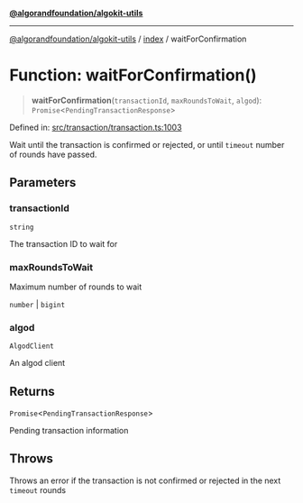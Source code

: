 [**@algorandfoundation/algokit-utils**](../../README.md)

***

[@algorandfoundation/algokit-utils](../../README.md) / [index](../README.md) / waitForConfirmation

# Function: waitForConfirmation()

> **waitForConfirmation**(`transactionId`, `maxRoundsToWait`, `algod`): `Promise`\<`PendingTransactionResponse`\>

Defined in: [src/transaction/transaction.ts:1003](https://github.com/algorandfoundation/algokit-utils-ts/blob/main/src/transaction/transaction.ts#L1003)

Wait until the transaction is confirmed or rejected, or until `timeout`
number of rounds have passed.

## Parameters

### transactionId

`string`

The transaction ID to wait for

### maxRoundsToWait

Maximum number of rounds to wait

`number` | `bigint`

### algod

`AlgodClient`

An algod client

## Returns

`Promise`\<`PendingTransactionResponse`\>

Pending transaction information

## Throws

Throws an error if the transaction is not confirmed or rejected in the next `timeout` rounds
